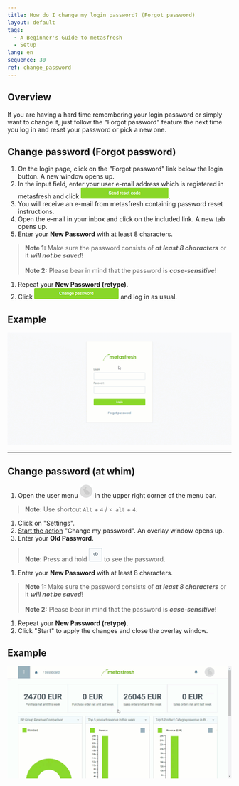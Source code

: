 ```yaml
---
title: How do I change my login password? (Forgot password)
layout: default
tags:
  - A Beginner's Guide to metasfresh
  - Setup
lang: en
sequence: 30
ref: change_password
---
```


## Overview
If you are having a hard time remembering your login password or simply want to change it, just follow the "Forgot password" feature the next time you log in and reset your password or pick a new one.

## Change password (Forgot password)
1. On the login page, click on the "Forgot password" link below the login button. A new window opens up.
1. In the input field, enter your user e-mail address which is registered in metasfresh and click ![](assets/SendResetCodeButton.png).
1. You will receive an e-mail from metasfresh containing password reset instructions.
1. Open the e-mail in your inbox and click on the included link. A new tab opens up.
1. Enter your **New Password** with at least 8 characters.
 >**Note 1:** Make sure the password consists of ***at least 8 characters*** or it ***will not be saved***!<br><br>
 >**Note 2:** Please bear in mind that the password is ***case-sensitive***!

1. Repeat your **New Password (retype)**.
1. Click ![](assets/ChangePWButton.png) and log in as usual.

## Example
![](assets/ForgotPassword.gif)

---

## Change password (at whim)
1. Open the user menu ![](assets/UserMenu_Rabbit_WebUI.png) in the upper right corner of the menu bar.
 >**Note:** Use shortcut `Alt` + `4` / `⌥ alt` + `4`.

1. Click on "Settings".
1. [Start the action](StartAction) "Change my password". An overlay window opens up.
1. Enter your **Old Password**.
 >**Note:** Press and hold ![](assets/ShowPassword_Icon.png) to see the password.

1. Enter your **New Password** with at least 8 characters.
 >**Note 1:** Make sure the password consists of ***at least 8 characters*** or it ***will not be saved***!<br><br>
 >**Note 2:** Please bear in mind that the password is ***case-sensitive***!

1. Repeat your **New Password (retype)**.
1. Click "Start" to apply the changes and close the overlay window.

## Example
![](assets/Change_password.gif)
